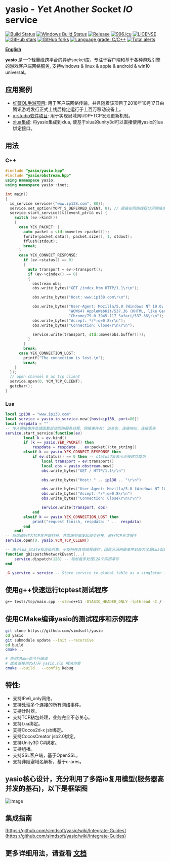 # yasio - *Y*et *A*nother *S*ocket *IO* service
[![Build Status](https://travis-ci.com/simdsoft/yasio.svg?branch=master)](https://travis-ci.com/simdsoft/yasio)
[![Windows Build Status](https://ci.appveyor.com/api/projects/status/fnd3fji4dss7ppsd/branch/master?svg=true)](https://ci.appveyor.com/project/halx99/yasio)
[![Release](https://img.shields.io/badge/stable-v3.33.0-blue.svg)](https://github.com/simdsoft/yasio/releases)
[![996.icu](https://img.shields.io/badge/link-996.icu-red.svg)](https://996.icu)
[![LICENSE](https://img.shields.io/badge/license-Anti%20996-blue.svg)](https://github.com/simdsoft/yasio/blob/master/LICENSE)
[![GitHub stars](https://img.shields.io/github/stars/simdsoft/yasio.svg?label=Stars)](https://github.com/simdsoft/yasio)
[![GitHub forks](https://img.shields.io/github/forks/simdsoft/yasio.svg?label=Fork)](https://github.com/simdsoft/yasio)
[![Language grade: C/C++](https://img.shields.io/lgtm/grade/cpp/g/simdsoft/yasio.svg?logo=lgtm&logoWidth=18)](https://lgtm.com/projects/g/simdsoft/yasio/context:cpp)
[![Total alerts](https://img.shields.io/lgtm/alerts/g/simdsoft/yasio.svg?logo=lgtm&logoWidth=18)](https://lgtm.com/projects/g/simdsoft/yasio/alerts/)

**[English](README_EN.md)**

**yasio** 是一个轻量级跨平台的异步socket库，专注于客户端和基于各种游戏引擎的游戏客户端网络服务, 支持windows & linux & apple & android & win10-universal。  

## 应用案例
* [红警OL手游项目](https://hongjing.qq.com/): 用于客户端网络传输，并且随着该项目于2018年10月17日由腾讯游戏发行正式上线后稳定运行于上百万移动设备上。
* [x-studio软件项目](https://x-studio.net/): 用于实现局域网UDP+TCP发现更新机制。
* [xlua集成](https://github.com/simdsoft/xlua): 将yasio集成到xlua, 使基于xlua的unity3d可以直接使用yasio的lua绑定接口。
    
## 用法
### C++
```cpp
#include "yasio/yasio.hpp"
#include "yasio/obstream.hpp"
using namespace yasio;
using namespace yasio::inet;

int main()
{
  io_service service({"www.ip138.com", 80});
  service.set_option(YOPT_S_DEFERRED_EVENT, 0); // 直接在网络线程分派网络事件
  service.start_service([&](event_ptr&& ev) {
    switch (ev->kind())
    {
      case YEK_PACKET: {
        auto packet = std::move(ev->packet());
        fwrite(packet.data(), packet.size(), 1, stdout);
        fflush(stdout);
        break;
      }
      case YEK_CONNECT_RESPONSE:
        if (ev->status() == 0)
        {
          auto transport = ev->transport();
          if (ev->cindex() == 0)
          {
            obstream obs;
            obs.write_bytes("GET /index.htm HTTP/1.1\r\n");

            obs.write_bytes("Host: www.ip138.com\r\n");

            obs.write_bytes("User-Agent: Mozilla/5.0 (Windows NT 10.0; "
                            "WOW64) AppleWebKit/537.36 (KHTML, like Gecko) "
                            "Chrome/79.0.3945.117 Safari/537.36\r\n");
            obs.write_bytes("Accept: */*;q=0.8\r\n");
            obs.write_bytes("Connection: Close\r\n\r\n");

            service.write(transport, std::move(obs.buffer()));
          }
        }
        break;
      case YEK_CONNECTION_LOST:
        printf("The connection is lost.\n");
        break;
    }
  });
  // open channel 0 as tcp client
  service.open(0, YCM_TCP_CLIENT);
  getchar();
}
```

### Lua
```lua
local ip138 = "www.ip138.com"
local service = yasio.io_service.new({host=ip138, port=80})
local respdata = ""
-- 传入网络事件处理函数启动网络服务线程，网络事件有: 消息包，连接响应，连接丢失
service.start_service(function(ev)
        local k = ev.kind()
        if (k == yasio.YEK_PACKET) then
            respdata = respdata .. ev:packet():to_string()
        elseif k == yasio.YEK_CONNECT_RESPONSE then
            if ev:status() == 0 then -- status为0表示连接建立成功
                local transport = ev:transport()
                local obs = yasio.obstream.new()
                obs.write_bytes("GET / HTTP/1.1\r\n")

                obs.write_bytes("Host: " .. ip138 .. "\r\n")

                obs.write_bytes("User-Agent: Mozilla/5.0 (Windows NT 10.0; WOW64) AppleWebKit/537.36 (KHTML, like Gecko) Chrome/79.0.3945.117 Safari/537.36\r\n")
                obs.write_bytes("Accept: */*;q=0.8\r\n")
                obs.write_bytes("Connection: Close\r\n\r\n")

                service.write(transport, obs)
            end
        elseif k == yasio.YEK_CONNECTION_LOST then
            print("request finish, respdata: " ..  respdata)
        end
    end)
-- 将信道0作为TCP客户端打开，并向服务器发起异步连接，进行TCP三次握手
service.open(0, yasio.YCM_TCP_CLIENT)

-- 由于lua_State和渲染对象，不支持在其他线程操作，因此分派网络事件封装为全局Lua函数，并且以下函数应该在主线程或者游戏引擎渲染线程调用
function gDispatchNetworkEvent(...)
    service.dispatch(128) -- 每帧最多处理128个网络事件
end

_G.yservice = service -- Store service to global table as a singleton instance
```

## 使用g++快速运行tcptest测试程序
```sh
g++ tests/tcp/main.cpp --std=c++11 -DYASIO_HEADER_ONLY -lpthread -I./ -o tcptest && ./tcptest
```

## 使用CMake编译yasio的测试程序和示例程序
```sh
git clone https://github.com/simdsoft/yasio
cd yasio
git submodule update --init --recursive
cd build
cmake ..

# 使用CMake命令行编译
# 或者直接用VS打开 yasio.sln 解决方案
cmake --build . --config Debug
```

## 特性: 
* 支持IPv6_only网络。  
* 支持处理多个连接的所有网络事件。  
* 支持计时器。  
* 支持TCP粘包处理，业务完全不必关心。  
* 支持Lua绑定。  
* 支持Cocos2d-x jsb绑定。  
* 支持CocosCreator jsb2.0绑定。  
* 支持Unity3D C#绑定。  
* 支持组播。  
* 支持SSL客户端，基于OpenSSL。  
* 支持非阻塞域名解析，基于c-ares。  
  
## yasio核心设计，充分利用了多路io复用模型(服务器高并发的基石)，以下是框架图
![image](https://github.com/simdsoft/yasio/blob/master/framework.png)  

## 集成指南
[https://github.com/simdsoft/yasio/wiki/Integrate-Guides](https://github.com/simdsoft/yasio/wiki/Integrate-Guides)

## 更多详细用法，请查看 [文档](https://github.com/simdsoft/yasio/tree/master/docs)
